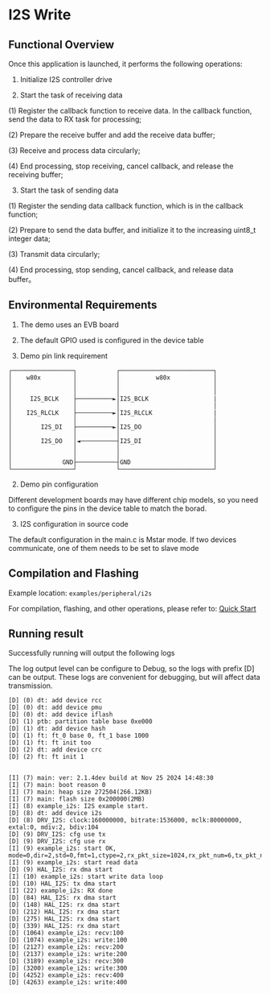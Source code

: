 # I2S Write

## Functional Overview

Once this application is launched, it performs the following operations:

1. Initialize I2S controller drive

2. Start the task of receiving data

(1) Register the callback function to receive data. In the callback function, send the data to RX task for processing;

(2) Prepare the receive buffer and add the receive data buffer;

(3) Receive and process data circularly;

(4) End processing, stop receiving, cancel callback, and release the receiving buffer;

3. Start the task of sending data

(1) Register the sending data callback function, which is in the callback function;

(2) Prepare to send the data buffer, and initialize it to the increasing uint8_t integer data;

(3) Transmit data circularly;

(4) End processing, stop sending, cancel callback, and release data buffer。

## Environmental Requirements

1. The demo uses an EVB board
2. The default GPIO used is configured in the device table

1. Demo pin link requirement

```
┌─────────────────┐           ┌──────────────────────────┐
│    w80x         │           │          w80x            │
│                 │           │                          │
│                 │           │                          │
│     I2S_BCLK    ├──────────►│I2S_BCLK                  |
│                 │           │                          │
│    I2S_RLCLK    ├──────────►│I2S_RLCLK                 |
│                 │           │                          │
│        I2S_DI   ├──────────►│I2S_DO                    │
│                 │           │                          │
│        I2S_DO   │◄──────────┤I2S_DI                    │
│                 │           │                          │
│                 │           │                          │
│              GND├───────────┤GND                       │
└─────────────────┘           └──────────────────────────┘
```

2. Demo pin configuration

Different development boards may have different chip models, so you need to configure the pins in the device table to match the borad.

3. I2S configuration in source code

The default configuration in the main.c is Mstar mode. If two devices communicate, one of them needs to be set to slave mode

## Compilation and Flashing

Example location: `examples/peripheral/i2s`

For compilation, flashing, and other operations, please refer to: [Quick Start](https://doc.winnermicro.net/w800/zh_CN/latest/get_started/index.html)

## Running result

Successfully running will output the following logs

The log output level can be configure to Debug, so the  logs with prefix [D] can be output. These logs are convenient for debugging, but will affect data transmission.

```
[D] (0) dt: add device rcc
[D] (0) dt: add device pmu
[D] (0) dt: add device iflash
[D] (1) ptb: partition table base 0xe000
[D] (1) dt: add device hash
[D] (1) ft: ft_0 base 0, ft_1 base 1000
[D] (1) ft: ft init too
[D] (2) dt: add device crc
[D] (2) ft: ft init 1


[I] (7) main: ver: 2.1.4dev build at Nov 25 2024 14:48:30
[I] (7) main: boot reason 0
[I] (7) main: heap size 272504(266.12KB)
[I] (7) main: flash size 0x200000(2MB)
[I] (8) example_i2s: I2S example start.
[D] (8) dt: add device i2s
[D] (8) DRV_I2S: clock:160000000, bitrate:1536000, mclk:80000000, extal:0, mdiv:2, bdiv:104
[D] (9) DRV_I2S: cfg use tx
[D] (9) DRV_I2S: cfg use rx
[I] (9) example_i2s: start OK, mode=0,dir=2,std=0,fmt=1,ctype=2,rx_pkt_size=1024,rx_pkt_num=6,tx_pkt_num=6
[I] (9) example_i2s: start read data
[D] (9) HAL_I2S: rx dma start
[I] (10) example_i2s: start write data loop
[D] (10) HAL_I2S: tx dma start
[I] (22) example_i2s: RX done
[D] (84) HAL_I2S: rx dma start
[D] (148) HAL_I2S: rx dma start
[D] (212) HAL_I2S: rx dma start
[D] (275) HAL_I2S: rx dma start
[D] (339) HAL_I2S: rx dma start
[D] (1064) example_i2s: recv:100
[D] (1074) example_i2s: write:100
[D] (2127) example_i2s: recv:200
[D] (2137) example_i2s: write:200
[D] (3189) example_i2s: recv:300
[D] (3200) example_i2s: write:300
[D] (4252) example_i2s: recv:400
[D] (4263) example_i2s: write:400

```
